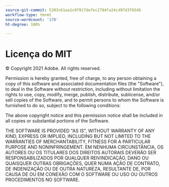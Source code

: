 ```yaml
---
source-git-commit: 5203c61aa1c0f917defec2784fa24cd97d37654b
workflow-type: tm+mt
source-wordcount: '170'
ht-degree: 100%

---
```

# Licença do MIT

© Copyright 2021 Adobe. All rights reserved.

Permission is hereby granted, free of charge, to any person obtaining a copy
of this software and associated documentation files (the &quot;Software&quot;), to deal
in the Software without restriction, including without limitation the rights
to use, copy, modify, merge, publish, distribute, sublicense, and/or sell
copies of the Software, and to permit persons to whom the Software is
furnished to do so, subject to the following conditions:

The above copyright notice and this permission notice shall be included in all
copies or substantial portions of the Software.

THE SOFTWARE IS PROVIDED &quot;AS IS&quot;, WITHOUT WARRANTY OF ANY KIND, EXPRESS OR
IMPLIED, INCLUDING BUT NOT LIMITED TO THE WARRANTIES OF MERCHANTABILITY,
FITNESS FOR A PARTICULAR PURPOSE AND NONINFRINGEMENT. EM NENHUMA CIRCUNSTÂNCIA,
OS AUTORES OU OS TITULARES DOS DIREITOS AUTORAIS DEVERÃO SER RESPONSABILIZADOS POR QUALQUER REIVINDICAÇÃO, DANO OU QUAISQUER OUTRAS 
OBRIGAÇÕES, QUER NUMA AÇÃO DE CONTRATO, DE INDENIZAÇÃO OU DE OUTRA NATUREZA, RESULTANTE DE,
POR CAUSA DE OU EM CONEXÃO COM O SOFTWARE OU USO OU OUTROS PROCEDIMENTOS NO
SOFTWARE.
